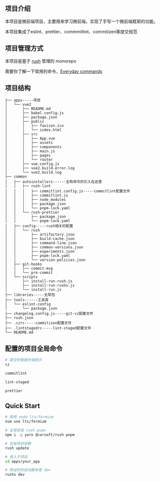 ## 项目介绍

本项目是微前端项目，主要用来学习微前端，实现了手写一个微前端框架的功能。

本项目集成了eslint、prettier、commmitlint、commitizen等提交规范

## 项目管理方式

本项目是基于 [rush](https://rushjs.io/pages/intro/welcome/) 管理的 monorepo

需要你了解一下常用的命令，[Everyday commands](https://rushjs.io/pages/developer/everyday_commands/)

## 项目结构
```
├── apps-----项目
│   └── vue2
│       ├── README.md
│       ├── babel.config.js
│       ├── package.json
│       ├── public
│       │   ├── favicon.ico
│       │   └── index.html
│       ├── src
│       │   ├── App.vue
│       │   ├── assets
│       │   ├── components
│       │   ├── main.js
│       │   ├── pages
│       │   └── router
│       ├── vue.config.js
│       ├── vue2.build.error.log
│       └── vue2.build.log
├── common
│   ├── autoinstallers------全局命令的引入在这里
│   │   ├── rush-lint
│   │   │   ├── commitlint.config.js-----commitlint配置文件
│   │   │   ├── commitlint.js
│   │   │   ├── node_modules
│   │   │   ├── package.json
│   │   │   └── pnpm-lock.yaml
│   │   └── rush-prettier
│   │       ├── package.json
│   │       └── pnpm-lock.yaml
│   ├── config-----rush相关的配置
│   │   └── rush
│   │       ├── artifactory.json
│   │       ├── build-cache.json
│   │       ├── command-line.json
│   │       ├── common-versions.json
│   │       ├── experiments.json
│   │       ├── pnpm-lock.yaml
│   │       └── version-policies.json
│   ├── git-hooks
│   │   ├── commit-msg
│   │   └── pre-commit
│   └── scripts
│       ├── install-run-rush.js
│       ├── install-run-rushx.js
│       └── install-run.js
├── libraries-----全局包
├── tools------工具库
│   └── eslint-config
│       └── package.json
├── changelog.config.js-----git-cz配置文件
├── rush.json
├── .czrc-----commitizen配置文件
├── .lintstagedrc-----lint-staged配置文件
└── README.md
```


## 配置的项目全局命令

```bash
# 提交时智能终端提示
cz
```

```bash
commitlint
```

```bash
lint-staged
```

```bash
prettier
```

## Quick Start

```bash
# 使用 node lts/fermium
nvm use lts/fermium

# 全局安装 rush pnpm
npm i -g yarn @carsoft/rush pnpm

# 安装项目依赖
rush update

# 进入子项目
cd apps/your_app

# 假设你的启动脚本是 dev
rushx dev
```
